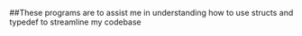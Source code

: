 ##These programs are to assist me in understanding how to use structs and typedef to streamline my codebase